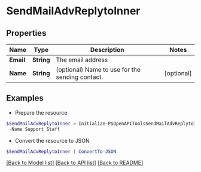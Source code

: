 # SendMailAdvReplytoInner
## Properties

Name | Type | Description | Notes
------------ | ------------- | ------------- | -------------
**Email** | **String** | The email address | 
**Name** | **String** | (optional) Name to use for the sending contact. | [optional] 

## Examples

- Prepare the resource
```powershell
$SendMailAdvReplytoInner = Initialize-PSOpenAPIToolsSendMailAdvReplytoInner  -Email support@company.com `
 -Name Support Staff
```

- Convert the resource to JSON
```powershell
$SendMailAdvReplytoInner | ConvertTo-JSON
```

[[Back to Model list]](../README.md#documentation-for-models) [[Back to API list]](../README.md#documentation-for-api-endpoints) [[Back to README]](../README.md)

